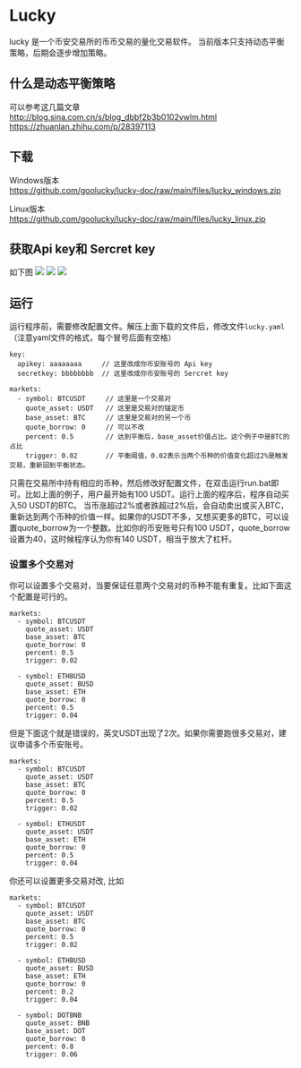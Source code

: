 # Lucky 
lucky 是一个币安交易所的币币交易的量化交易软件。 当前版本只支持动态平衡策略，后期会逐步增加策略。

## 什么是动态平衡策略
可以参考这几篇文章  
http://blog.sina.com.cn/s/blog_dbbf2b3b0102ywlm.html  
https://zhuanlan.zhihu.com/p/28397113  

## 下载
Windows版本  
https://github.com/goolucky/lucky-doc/raw/main/files/lucky_windows.zip

Linux版本  
https://github.com/goolucky/lucky-doc/raw/main/files/lucky_linux.zip

## 获取Api key和 Sercret key

如下图
![](https://raw.githubusercontent.com/goolucky/lucky-doc/main/files/1.jpg)
![](https://raw.githubusercontent.com/goolucky/lucky-doc/main/files/2.jpg)
![](https://raw.githubusercontent.com/goolucky/lucky-doc/main/files/3.jpg)

## 运行
运行程序前，需要修改配置文件。解压上面下载的文件后，修改文件`lucky.yaml`（注意yaml文件的格式，每个冒号后面有空格）
```
key:
  apikey: aaaaaaaa     // 这里改成你币安账号的 Api key
  secretkey: bbbbbbbb  // 这里改成你币安账号的 Sercret key

markets:
  - symbol: BTCUSDT     // 这里是一个交易对
    quote_asset: USDT   // 这里是交易对的锚定币
    base_asset: BTC     // 这里是交易对的另一个币
    quote_borrow: 0     // 可以不改
    percent: 0.5        // 达到平衡后，base_asset价值占比。这个例子中是BTC的占比
    trigger: 0.02       // 平衡阈值，0.02表示当两个币种的价值变化超过2%是触发交易，重新回到平衡状态。
```
只需在交易所中持有相应的币种，然后修改好配置文件，在双击运行run.bat即可。比如上面的例子，用户最开始有100 USDT。运行上面的程序后，程序自动买入50 USDT的BTC。 当币涨超过2%或者跌超过2%后，会自动卖出或买入BTC，重新达到两个币种的价值一样。如果你的USDT不多，又想买更多的BTC，可以设置quote_borrow为一个整数。比如你的币安账号只有100 USDT，quote_borrow设置为40，这时候程序认为你有140 USDT，相当于放大了杠杆。


### 设置多个交易对
你可以设置多个交易对，当要保证任意两个交易对的币种不能有重复。比如下面这个配置是可行的。

```
markets:
  - symbol: BTCUSDT     
    quote_asset: USDT   
    base_asset: BTC     
    quote_borrow: 0    
    percent: 0.5       
    trigger: 0.02    
    
  - symbol: ETHBUSD
    quote_asset: BUSD
    base_asset: ETH
    quote_borrow: 0
    percent: 0.5
    trigger: 0.04
```

但是下面这个就是错误的，英文USDT出现了2次。如果你需要跑很多交易对，建议申请多个币安账号。
```
markets:
  - symbol: BTCUSDT     
    quote_asset: USDT   
    base_asset: BTC     
    quote_borrow: 0    
    percent: 0.5       
    trigger: 0.02    
    
  - symbol: ETHUSDT
    quote_asset: USDT
    base_asset: ETH
    quote_borrow: 0
    percent: 0.5
    trigger: 0.04
```

你还可以设置更多交易对改, 比如
```
markets:
  - symbol: BTCUSDT     
    quote_asset: USDT   
    base_asset: BTC     
    quote_borrow: 0    
    percent: 0.5       
    trigger: 0.02    
    
  - symbol: ETHBUSD
    quote_asset: BUSD
    base_asset: ETH
    quote_borrow: 0
    percent: 0.2
    trigger: 0.04
    
  - symbol: DOTBNB
    quote_asset: BNB
    base_asset: DOT
    quote_borrow: 0
    percent: 0.8
    trigger: 0.06
    
```






